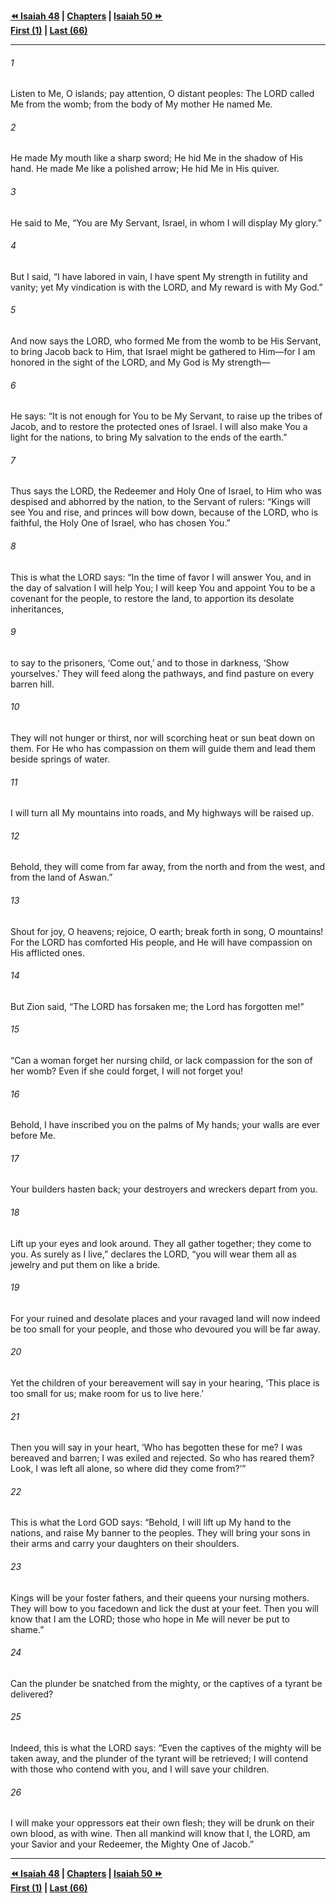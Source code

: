   
**[⏪ Isaiah 48](./Isaiah%2048.md) | [Chapters](./_index.md) | [Isaiah 50 ⏩](./Isaiah%2050.md)**  
**[First (1)](./Isaiah%201.md) | [Last (66)](./Isaiah%2066.md)**  
  
---  
  
###### 1  
Listen to Me, O islands; pay attention, O distant peoples: The LORD called Me from the womb; from the body of My mother He named Me.  
  
###### 2  
He made My mouth like a sharp sword; He hid Me in the shadow of His hand. He made Me like a polished arrow; He hid Me in His quiver.  
  
###### 3  
He said to Me, “You are My Servant, Israel, in whom I will display My glory.”  
  
###### 4  
But I said, “I have labored in vain, I have spent My strength in futility and vanity; yet My vindication is with the LORD, and My reward is with My God.”  
  
###### 5  
And now says the LORD, who formed Me from the womb to be His Servant, to bring Jacob back to Him, that Israel might be gathered to Him—for I am honored in the sight of the LORD, and My God is My strength—  
  
###### 6  
He says: “It is not enough for You to be My Servant, to raise up the tribes of Jacob, and to restore the protected ones of Israel. I will also make You a light for the nations, to bring My salvation to the ends of the earth.”  
  
###### 7  
Thus says the LORD, the Redeemer and Holy One of Israel, to Him who was despised and abhorred by the nation, to the Servant of rulers: “Kings will see You and rise, and princes will bow down, because of the LORD, who is faithful, the Holy One of Israel, who has chosen You.”  
  
###### 8  
This is what the LORD says: “In the time of favor I will answer You, and in the day of salvation I will help You; I will keep You and appoint You to be a covenant for the people, to restore the land, to apportion its desolate inheritances,  
  
###### 9  
to say to the prisoners, ‘Come out,’ and to those in darkness, ‘Show yourselves.’ They will feed along the pathways, and find pasture on every barren hill.  
  
###### 10  
They will not hunger or thirst, nor will scorching heat or sun beat down on them. For He who has compassion on them will guide them and lead them beside springs of water.  
  
###### 11  
I will turn all My mountains into roads, and My highways will be raised up.  
  
###### 12  
Behold, they will come from far away, from the north and from the west, and from the land of Aswan.”  
  
###### 13  
Shout for joy, O heavens; rejoice, O earth; break forth in song, O mountains! For the LORD has comforted His people, and He will have compassion on His afflicted ones.  
  
###### 14  
But Zion said, “The LORD has forsaken me; the Lord has forgotten me!”  
  
###### 15  
“Can a woman forget her nursing child, or lack compassion for the son of her womb? Even if she could forget, I will not forget you!  
  
###### 16  
Behold, I have inscribed you on the palms of My hands; your walls are ever before Me.  
  
###### 17  
Your builders hasten back; your destroyers and wreckers depart from you.  
  
###### 18  
Lift up your eyes and look around. They all gather together; they come to you. As surely as I live,” declares the LORD, “you will wear them all as jewelry and put them on like a bride.  
  
###### 19  
For your ruined and desolate places and your ravaged land will now indeed be too small for your people, and those who devoured you will be far away.  
  
###### 20  
Yet the children of your bereavement will say in your hearing, ‘This place is too small for us; make room for us to live here.’  
  
###### 21  
Then you will say in your heart, ‘Who has begotten these for me? I was bereaved and barren; I was exiled and rejected. So who has reared them? Look, I was left all alone, so where did they come from?’”  
  
###### 22  
This is what the Lord GOD says: “Behold, I will lift up My hand to the nations, and raise My banner to the peoples. They will bring your sons in their arms and carry your daughters on their shoulders.  
  
###### 23  
Kings will be your foster fathers, and their queens your nursing mothers. They will bow to you facedown and lick the dust at your feet. Then you will know that I am the LORD; those who hope in Me will never be put to shame.”  
  
###### 24  
Can the plunder be snatched from the mighty, or the captives of a tyrant be delivered?  
  
###### 25  
Indeed, this is what the LORD says: “Even the captives of the mighty will be taken away, and the plunder of the tyrant will be retrieved; I will contend with those who contend with you, and I will save your children.  
  
###### 26  
I will make your oppressors eat their own flesh; they will be drunk on their own blood, as with wine. Then all mankind will know that I, the LORD, am your Savior and your Redeemer, the Mighty One of Jacob.”  
  
  
---  
  
**[⏪ Isaiah 48](./Isaiah%2048.md) | [Chapters](./_index.md) | [Isaiah 50 ⏩](./Isaiah%2050.md)**  
**[First (1)](./Isaiah%201.md) | [Last (66)](./Isaiah%2066.md)**  
  
